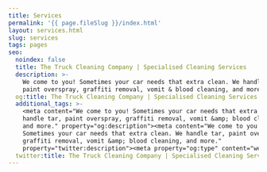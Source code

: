 ```yaml
---
title: Services
permalink: '{{ page.fileSlug }}/index.html'
layout: services.html
slug: services
tags: pages
seo:
  noindex: false
  title: The Truck Cleaning Company | Specialised Cleaning Services
  description: >-
    We come to you! Sometimes your car needs that extra clean. We handle tar,
    paint overspray, graffiti removal, vomit & blood cleaning, and more.
  og:title: The Truck Cleaning Company | Specialised Cleaning Services
  additional_tags: >-
    <meta content="We come to you! Sometimes your car needs that extra clean. We
    handle tar, paint overspray, graffiti removal, vomit &amp; blood cleaning,
    and more." property="og:description"><meta content="We come to you!
    Sometimes your car needs that extra clean. We handle tar, paint overspray,
    graffiti removal, vomit &amp; blood cleaning, and more."
    property="twitter:description"><meta property="og:type" content="website">
  twitter:title: The Truck Cleaning Company | Specialised Cleaning Services
---
```



